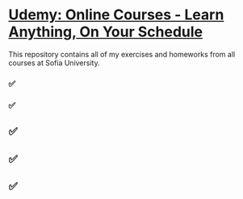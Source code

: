 # [Udemy: Online Courses - Learn Anything, On Your Schedule](https://www.udemy.com/)
This repository contains all of my exercises and homeworks from all courses at Sofia University.

### :white_check_mark: 

### :white_check_mark: 

## :white_check_mark: 

## :white_check_mark:  

## :white_check_mark: 
